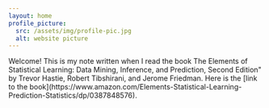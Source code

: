 ```yaml
---
layout: home
profile_picture:
  src: /assets/img/profile-pic.jpg
  alt: website picture
---
```


<p>
  Welcome! This is my note written when I read the book The Elements of Statistical Learning: Data Mining, Inference, and Prediction, Second Edition" by Trevor Hastie, Robert Tibshirani, and Jerome Friedman. Here is the [link to the book](https://www.amazon.com/Elements-Statistical-Learning-Prediction-Statistics/dp/0387848576).
</p>

